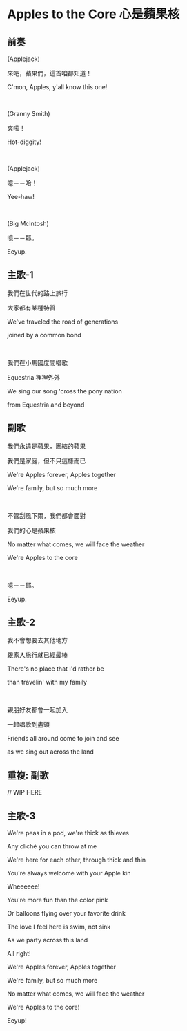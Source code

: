 # Apples to the Core 心是蘋果核

## 前奏

(Applejack)

來吧，蘋果們，這首咱都知道！

C'mon, Apples, y'all know this one!

<br>

(Granny Smith)

爽啦！

Hot-diggity!

<br>

(Applejack)

噫－－哈！

Yee-haw!

<br>

(Big McIntosh)

噫－－耶。

Eeyup.

## 主歌-1

我們在世代的路上旅行

大家都有某種特質

We've traveled the road of generations

joined by a common bond

<br>

我們在小馬國度間唱歌

Equestria 裡裡外外

We sing our song 'cross the pony nation

from Equestria and beyond

## 副歌

我們永遠是蘋果，團結的蘋果

我們是家庭，但不只這樣而已

We're Apples forever, Apples together

We're family, but so much more

<br>

不管刮風下雨，我們都會面對

我們的心是蘋果核

No matter what comes, we will face the weather

We're Apples to the core

<br>

噫－－耶。

Eeyup.

## 主歌-2

我不會想要去其他地方

跟家人旅行就已經最棒

There's no place that I'd rather be

than travelin' with my family

<br>

親朋好友都會一起加入

一起唱歌到盡頭

Friends all around come to join and see

as we sing out across the land

## 重複: 副歌

// WIP HERE

## 主歌-3

We're peas in a pod, we're thick as thieves

Any cliché you can throw at me

We're here for each other, through thick and thin

You're always welcome with your Apple kin

Wheeeeee!

You're more fun than the color pink

Or balloons flying over your favorite drink

The love I feel here is swim, not sink

As we party across this land

All right!

We're Apples forever, Apples together

We're family, but so much more

No matter what comes, we will face the weather

We're Apples to the core!

Eeyup!


